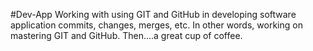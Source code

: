 #Dev-App
Working with using GIT and GitHub in developing software application commits, changes, merges, etc. In other words, working on mastering GIT and GitHub. Then....a great cup of coffee.